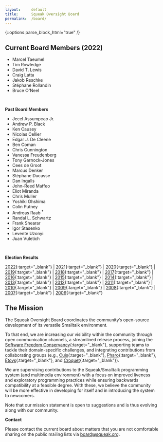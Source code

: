 ```yaml
---
layout:     default
title:      Squeak Oversight Board
permalink:  /board/
---
```

{::options parse_block_html="true" /}
<div class="row">
<div class="col-md-6 col-lg-6">

## Current Board Members (2022)

- Marcel Taeumel
- Tim Rowledge
- David T. Lewis
- Craig Latta
- Jakob Reschke
- Stéphane Rollandin
- Bruce O'Neel

<br />

**Past Board Members**

- Jecel Assumpcao Jr.
- Andrew P. Black
- Ken Causey
- Nicolas Cellier
- Edgar J. De Cleene
- Ben Coman
- Chris Cunnington
- Vanessa Freudenberg
- Tony Garnock-Jones
- Cees de Groot
- Marcus Denker
- Stéphane Ducasse
- Dan Ingalls
- John-Reed Maffeo
- Eliot Miranda
- Chris Muller
- Yoshiki Ohshima
- Colin Putney
- Andreas Raab <sup>&dagger;</sup>
- Randal L. Schwartz
- Frank Shearar
- Igor Stasenko
- Levente Uzonyi
- Juan Vuletich

<br />

**Election Results**

[2022](https://civs1.civs.us/cgi-bin/results.pl?id=E_f7de3771ba57d80e){:target="_blank"} |
[2021](https://civs1.civs.us/cgi-bin/results.pl?id=E_81af425a6ca92899){:target="_blank"} |
[2020](https://civs.cs.cornell.edu/cgi-bin/results.pl?id=E_9bcc60540da183f9){:target="_blank"} |
[2019](https://civs.cs.cornell.edu/cgi-bin/results.pl?id=E_04f13e0b53df4039){:target="_blank"} |
[2018](https://civs.cs.cornell.edu/cgi-bin/results.pl?id=E_fe5f0c2a40bd8a05){:target="_blank"} |
[2017](https://civs.cs.cornell.edu/cgi-bin/results.pl?id=E_3d5e07f8dfaf428a){:target="_blank"} |
[2016](https://civs.cs.cornell.edu/cgi-bin/results.pl?id=E_deb64ca4f4cffbaa){:target="_blank"} |
[2015](https://civs.cs.cornell.edu/cgi-bin/results.pl?id=E_5abe0e8654efae1a){:target="_blank"} |
[2014](https://civs.cs.cornell.edu/cgi-bin/results.pl?id=E_a467c120d84dac90){:target="_blank"} |
[2013](https://civs.cs.cornell.edu/cgi-bin/results.pl?id=E_245d976cd43b9f99){:target="_blank"} |
[2012](https://civs.cs.cornell.edu/cgi-bin/results.pl?id=E_114579ef2a1eb9a4){:target="_blank"} |
[2011](https://civs.cs.cornell.edu/cgi-bin/results.pl?id=E_22a9387d06a3ed3b){:target="_blank"} |
[2010](https://civs.cs.cornell.edu/cgi-bin/results.pl?id=E_716d8c257e6cf36b){:target="_blank"} |
[2009](https://civs.cs.cornell.edu/cgi-bin/results.pl?id=E_f48a814ea5d852de){:target="_blank"} |
[2008](https://civs.cs.cornell.edu/cgi-bin/results.pl?id=E_d38cc27709a65b64){:target="_blank"} |
[2007](https://civs.cs.cornell.edu/cgi-bin/results.pl?id=E_be84b060864afc59){:target="_blank"} |
[2006](https://civs.cs.cornell.edu/cgi-bin/results.pl?id=E_8c2bcb5151df7e75){:target="_blank"}

</div>
<div class="col-md-6 col-lg-6">

## The Mission

The Squeak Oversight Board coordinates the community’s open-source development of its versatile Smalltalk environment.

To that end, we are increasing our visibility within the community through open communication channels, a streamlined release process, joining the [Software Freedom Conservancy][sfc]{:target="_blank"}, supporting teams to tackle their domain-specific challenges, and integrating contributions from collaborating groups (e.g., [Cuis][cuis]{:target="_blank"}, [Pharo][pharo]{:target="_blank"}, [Etoys][etoys]{:target="_blank"}, and [Croquet][croquet]{:target="_blank"}).


We are supervising contributions to the Squeak/Smalltalk programming system (and multimedia environment) with a focus on improved liveness and exploratory programming practices while ensuring backwards compatibility at a feasible degree. With these, we believe the community will be more effective in developing for itself and in introducing the system to newcomers.

Note that our mission statement is open to suggestions and is thus evolving along with our community.

**Contact**

Please contact the current board about matters that you are not comfortable sharing on the public mailing lists via [board@squeak.org](mailto:board@squeak.org).

</div>

[sfc]: https://sfconservancy.org/projects/current/
[cuis]: http://www.cuis-smalltalk.org/
[pharo]: https://pharo.org/
[etoys]: http://squeakland.org/
[croquet]: https://en.wikipedia.org/wiki/Croquet_Project
